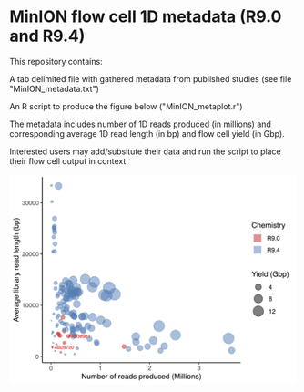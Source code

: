 # MinION flow cell 1D metadata (R9.0 and R9.4) 

This repository contains:

A tab delimited file with gathered metadata from published studies (see file "MinION_metadata.txt")

An R script to produce the figure below ("MinION_metaplot.r")

The metadata includes number of 1D reads produced (in millions) and corresponding average 1D read length (in bp) and flow cell yield (in Gbp).

Interested users may add/subsitute their data and run the script to place their flow cell output in context.

![Screenshot](MinION_metaplot.png)

